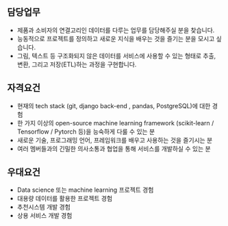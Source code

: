 
## 담당업무 

*	제품과 소비자의 연결고리인 데이터를 다루는 업무를 담당해주실 분을 찾습니다. 
*	능동적으로 프로젝트를 정의하고 새로운 지식을 배우는 것을 즐기는 분을 모시고 싶습니다. 
*	그림, 텍스트 등 구조화되지 않은 데이터를 서비스에 사용할 수 있는 형태로 추출, 변환, 그리고 저장(ETL)하는 과정을 구현합니다.

## 자격요건

*	현재의 tech stack (git, django back-end , pandas, PostgreSQL)에 대한 경험 
*	한 가지 이상의 open-source machine learning framework (scikit-learn / Tensorflow / Pytorch 등)을 능숙하게 다룰 수 있는 분 
*	새로운 기술, 프로그래밍 언어, 프레임워크를 배우고 사용하는 것을 즐기시는 분
*	여러 멤버들과의 긴밀한 의사소통과 협업을 통해 서비스를 개발하실 수 있는 분


## 우대요건
*	Data science 또는 machine learning 프로젝트 경험 
*	대용량 데이터를 활용한 프로젝트 경험 
*	추천시스템 개발 경험 
*	상용 서비스 개발 경험
